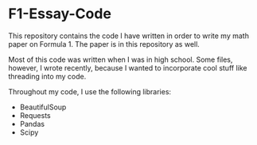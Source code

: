 # F1-Essay-Code
This repository contains the code I have written in order to write my math paper on Formula 1. The paper is in this repository as well.

Most of this code was written when I was in high school. Some files, however, I wrote recently, because I wanted to incorporate cool stuff like threading into my code. 

Throughout my code, I use the following libraries:
- BeautifulSoup
- Requests
- Pandas
- Scipy

